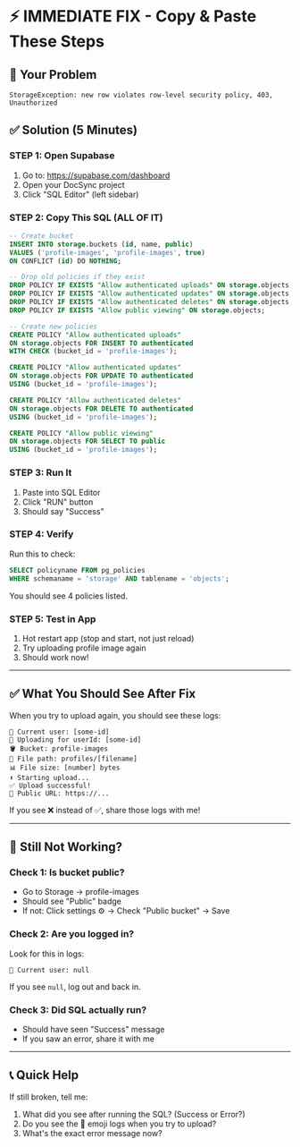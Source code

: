 # ⚡ IMMEDIATE FIX - Copy & Paste These Steps

## 🎯 Your Problem

```
StorageException: new row violates row-level security policy, 403, Unauthorized
```

## ✅ Solution (5 Minutes)

### STEP 1: Open Supabase

1. Go to: https://supabase.com/dashboard
2. Open your DocSync project
3. Click "SQL Editor" (left sidebar)

### STEP 2: Copy This SQL (ALL OF IT)

```sql
-- Create bucket
INSERT INTO storage.buckets (id, name, public)
VALUES ('profile-images', 'profile-images', true)
ON CONFLICT (id) DO NOTHING;

-- Drop old policies if they exist
DROP POLICY IF EXISTS "Allow authenticated uploads" ON storage.objects;
DROP POLICY IF EXISTS "Allow authenticated updates" ON storage.objects;
DROP POLICY IF EXISTS "Allow authenticated deletes" ON storage.objects;
DROP POLICY IF EXISTS "Allow public viewing" ON storage.objects;

-- Create new policies
CREATE POLICY "Allow authenticated uploads"
ON storage.objects FOR INSERT TO authenticated
WITH CHECK (bucket_id = 'profile-images');

CREATE POLICY "Allow authenticated updates"
ON storage.objects FOR UPDATE TO authenticated
USING (bucket_id = 'profile-images');

CREATE POLICY "Allow authenticated deletes"
ON storage.objects FOR DELETE TO authenticated
USING (bucket_id = 'profile-images');

CREATE POLICY "Allow public viewing"
ON storage.objects FOR SELECT TO public
USING (bucket_id = 'profile-images');
```

### STEP 3: Run It

1. Paste into SQL Editor
2. Click "RUN" button
3. Should say "Success"

### STEP 4: Verify

Run this to check:

```sql
SELECT policyname FROM pg_policies
WHERE schemaname = 'storage' AND tablename = 'objects';
```

You should see 4 policies listed.

### STEP 5: Test in App

1. Hot restart app (stop and start, not just reload)
2. Try uploading profile image again
3. Should work now!

---

## ✅ What You Should See After Fix

When you try to upload again, you should see these logs:

```
🔐 Current user: [some-id]
📁 Uploading for userId: [some-id]
🪣 Bucket: profile-images
📂 File path: profiles/[filename]
📊 File size: [number] bytes
⬆️ Starting upload...
✅ Upload successful!
🔗 Public URL: https://...
```

If you see ❌ instead of ✅, share those logs with me!

---

## 🐛 Still Not Working?

### Check 1: Is bucket public?

- Go to Storage → profile-images
- Should see "Public" badge
- If not: Click settings ⚙️ → Check "Public bucket" → Save

### Check 2: Are you logged in?

Look for this in logs:

```
🔐 Current user: null
```

If you see `null`, log out and back in.

### Check 3: Did SQL actually run?

- Should have seen "Success" message
- If you saw an error, share it with me

---

## 📞 Quick Help

If still broken, tell me:

1. What did you see after running the SQL? (Success or Error?)
2. Do you see the 🔐 emoji logs when you try to upload?
3. What's the exact error message now?

